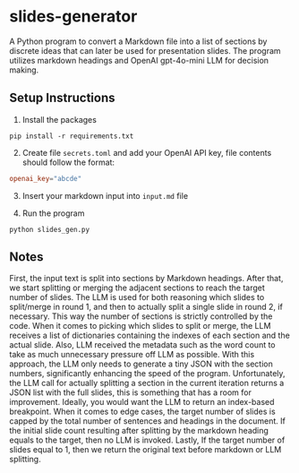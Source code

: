 # slides-generator
A Python program to convert a Markdown file into a list of sections by discrete ideas that can later be used for presentation slides. The program utilizes markdown headings and OpenAI gpt-4o-mini LLM for decision making.
## Setup Instructions
1. Install the packages
```
pip install -r requirements.txt
```
2. Create file `secrets.toml` and add your OpenAI API key, file contents should follow the format:
```toml
openai_key="abcde"
```
3. Insert your markdown input into `input.md` file

4. Run the program
```
python slides_gen.py
```
## Notes
First, the input text is split into sections by Markdown headings. After that, we start splitting or merging the adjacent sections to reach the target number of slides. The LLM is used for both reasoning which slides to split/merge in round 1, and then to actually split a single slide in round 2, if necessary. This way the number of sections is strictly controlled by the code. When it comes to picking which slides to split or merge, the LLM receives a list of dictionaries containing the indexes of each section and the actual slide. Also, LLM received the metadata such as the word count to take as much unnecessary pressure off LLM as possible. With this approach, the LLM only needs to generate a tiny JSON with the section numbers, significantly enhancing the speed of the program. Unfortunately, the LLM call for actually splitting a section in the current iteration returns a JSON list with the full slides, this is something that has a room for improvement. Ideally, you would want the LLM to return an index-based breakpoint. When it comes to edge cases, the target number of slides is capped by the total number of sentences and headings in the document. If the initial slide count resulting after splitting by the markdown heading equals to the target, then no LLM is invoked. Lastly, If the target number of slides equal to 1, then we return the original text before markdown or LLM splitting.
